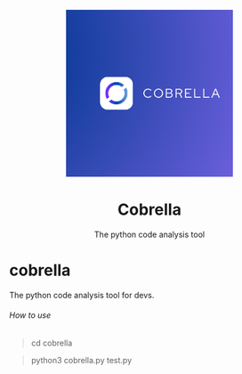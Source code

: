 <p align="center">
  <img src="Cobrella.png" width="300">
  <h1 align="center">Cobrella</h1>
  <p align="center">The python code analysis tool</p>
</p>




# cobrella
The python code analysis tool for devs.

###### How to use

> cd cobrella

> python3 cobrella.py test.py
